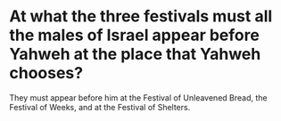 # At what the three festivals must all the males of Israel appear before Yahweh at the place that Yahweh chooses?

They must appear before him at the Festival of Unleavened Bread, the Festival of Weeks, and at the Festival of Shelters.
